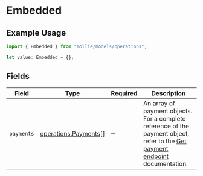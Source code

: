 # Embedded

## Example Usage

```typescript
import { Embedded } from "mollie/models/operations";

let value: Embedded = {};
```

## Fields

| Field                                                                                                                                        | Type                                                                                                                                         | Required                                                                                                                                     | Description                                                                                                                                  |
| -------------------------------------------------------------------------------------------------------------------------------------------- | -------------------------------------------------------------------------------------------------------------------------------------------- | -------------------------------------------------------------------------------------------------------------------------------------------- | -------------------------------------------------------------------------------------------------------------------------------------------- |
| `payments`                                                                                                                                   | [operations.Payments](../../models/operations/payments.md)[]                                                                                 | :heavy_minus_sign:                                                                                                                           | An array of payment objects. For a complete reference of the payment object, refer to the [Get payment endpoint](get-payment) documentation. |